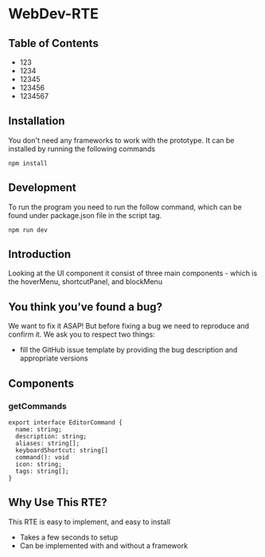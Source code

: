 # WebDev-RTE

## Table of Contents
* 123
* 1234
* 12345
* 123456
* 1234567

## Installation
You don't need any frameworks to work with the prototype. It can be installed by running the following commands

```
npm install
```

## Development
To run the program you need to run the follow command, which can be found under package.json file in the script tag.

```
npm run dev
```

## Introduction
Looking at the UI component it consist of three main components - which is the hoverMenu, shortcutPanel, and blockMenu

## You think you've found a bug?
We want to fix it ASAP! But before fixing a bug we need to reproduce and confirm it.
We ask you to respect two things:
* fill the GitHub issue template by providing the bug description and appropriate versions

## Components 

### getCommands
```
export interface EditorCommand {
  name: string;
  description: string;
  aliases: string[];
  keyboardShortcut: string[]
  command(): void
  icon: string;
  tags: string[];
}
``` 

## Why Use This RTE?
This RTE is easy to implement, and easy to install
* Takes a few seconds to setup
* Can be implemented with and without a framework

